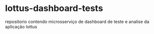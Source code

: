 # lottus-dashboard-tests
repositorio contendo microsserviço de dashboard de teste e analise da aplicação lottus
